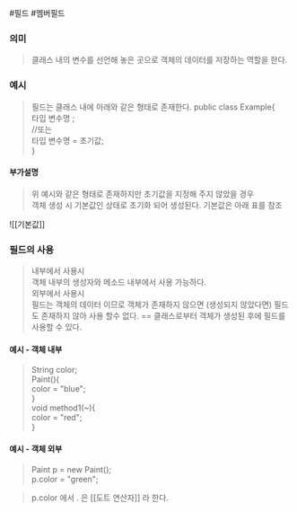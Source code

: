 #필드 #멤버필드
### 의미
> 클래스 내의 변수를 선언해 놓은 곳으로 객체의 데이터를 저장하는 역할을 한다.

### 예시
> 필드는 클래스 내에 아래와 같은 형태로 존재한다.
> public class Example{  
> 	타입 변수명 ;  
> 	//또는  
> 	타입 변수명 = 초기값;  
> }  

#### 부가설명
> 위 예시와 같은 형태로 존재하지만 초기값을 지정해 주지 않았을 경우  
> 객체 생성 시 기본값인 상태로 초기화 되어 생성된다.
> 기본값은 아래 표를 참조

![[기본값]]

### 필드의 사용
> 내부에서 사용시  
>  객체 내부의 생성자와 메소드 내부에서 사용 가능하다.  
> 외부에서 사용시  
>  필드는 객체의 데이터 이므로 객체가 존재하지 않으면 (생성되지 않았다면) 필드도 존재하지 않아 사용 할수 없다.   == 클래스로부터 객체가 생성된 후에 필드를 사용할 수 있다.

#### 예시 - 객체 내부
> String color;  
> Paint(){  
>  color = "blue";  
> }  
> void method1(~){  
>  color = "red";  
> }   

#### 예시 - 객체 외부
> Paint p = new Paint();    
> p.color = "green";  

> p.color 에서 . 은 [[도트 연산자]] 라 한다.  


